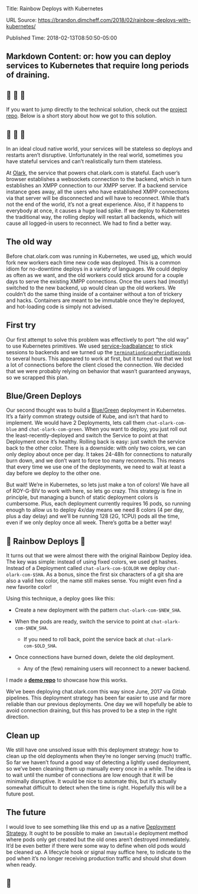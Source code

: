 Title: Rainbow Deploys with Kubernetes

URL Source: https://brandon.dimcheff.com/2018/02/rainbow-deploys-with-kubernetes/

Published Time: 2018-02-13T08:50:50-05:00

Markdown Content:
or: how you can deploy services to Kubernetes that require long periods of draining.
------------------------------------------------------------------------------------

🌈 🌈 🌈
--------

If you want to jump directly to the technical solution, check out the [project repo](https://github.com/bdimcheff/rainbow-deploys). Below is a short story about how we got to this solution.

🌈 🌈 🌈
--------

In an ideal cloud native world, your services will be stateless so deploys and restarts aren’t disruptive. Unfortunately in the real world, sometimes you have stateful services and can’t realistically turn them stateless.

At [Olark](https://www.olark.com/?rid=brandon), the service that powers chat.olark.com is stateful. Each user’s browser establishes a websockets connection to the backend, which in turn establishes an XMPP connection to our XMPP server. If a backend service instance goes away, all the users who have established XMPP connections via that server will be disconnected and will have to reconnect. While that’s not the end of the world, it’s not a great experience. Also, if it happens to everybody at once, it causes a huge load spike. If we deploy to Kubernetes the traditional way, the rolling deploy will restart all backends, which will cause all logged-in users to reconnect. We had to find a better way.

The old way
-----------

Before chat.olark.com was running in Kubernetes, we used [up](https://github.com/olark/up), which would fork new workers each time new code was deployed. This is a common idiom for no-downtime deploys in a variety of languages. We could deploy as often as we want, and the old workers could stick around for a couple days to serve the existing XMPP connections. Once the users had (mostly) switched to the new backend, up would clean up the old workers. We couldn’t do the same thing inside of a container without a ton of trickery and hacks. Containers are meant to be immutable once they’re deployed, and hot-loading code is simply not advised.

First try
---------

Our first attempt to solve this problem was effectively to port “the old way” to use Kubernetes primitives. We used [service-loadbalancer](https://github.com/kubernetes/contrib/tree/master/service-loadbalancer) to stick sessions to backends and we turned up the [`terminationGracePeriodSeconds`](https://kubernetes.io/docs/reference/generated/kubernetes-api/v1.9/#podspec-v1-core) to several hours. This appeared to work at first, but it turned out that we lost a lot of connections before the client closed the connection. We decided that we were probably relying on behavior that wasn’t guaranteed anyways, so we scrapped this plan.

Blue/Green Deploys
------------------

Our second thought was to build a [Blue/Green](https://martinfowler.com/bliki/BlueGreenDeployment.html) deployment in Kubernetes. It’s a fairly common strategy outside of Kube, and isn’t that hard to implement. We would have 2 Deployments, lets call them `chat-olark-com-blue` and `chat-olark-com-green`. When you want to deploy, you just roll out the least-recently-deployed and switch the Service to point at that Deployment once it’s healthy. Rolling back is easy: just switch the service back to the other color. There is a downside: with only two colors, we can only deploy about once per day. It takes 24-48h for connections to naturally burn down, and we don’t want to force too many reconnects. This means that every time we use one of the deployments, we need to wait at least a day before we deploy to the other one.

But wait! We’re in Kubernetes, so lets just make a ton of colors! We have all of ROY-G-BIV to work with here, so lets go crazy. This strategy is fine in principle, but managing a bunch of static deployment colors is cumbersome. Plus, each deployment currently requires 16 pods, so running enough to allow us to deploy 4x/day means we need 8 colors (4 per day, plus a day delay) and we’ll be running 128 (2G, 1CPU) pods all the time, even if we only deploy once all week. There’s gotta be a better way!

🌈 Rainbow Deploys 🌈
---------------------

It turns out that we were almost there with the original Rainbow Deploy idea. The key was simple: instead of using fixed colors, we used git hashes. Instead of a Deployment called `chat-olark-com-$COLOR` we deploy `chat-olark-com-$SHA`. As a bonus, since the first six characters of a git sha are also a valid hex color, the name still makes sense. You might even find a new favorite color!

Using this technique, a deploy goes like this:

*   Create a new deployment with the pattern `chat-olark-com-$NEW_SHA`.
*   When the pods are ready, switch the service to point at `chat-olark-com-$NEW_SHA`. 
    *   If you need to roll back, point the service back at `chat-olark-com-$OLD_SHA`.

*   Once connections have burned down, delete the old deployment. 
    *   Any of the (few) remaining users will reconnect to a newer backend.

I made a **[demo repo](https://github.com/bdimcheff/rainbow-deploys)** to showcase how this works.

We’ve been deploying chat.olark.com this way since June, 2017 via Gitlab pipelines. This deployment strategy has been far easier to use and far more reliable than our previous deployments. One day we will hopefully be able to avoid connection draining, but this has proved to be a step in the right direction.

Clean up
--------

We still have one unsolved issue with this deployment strategy: how to clean up the old deployments when they’re no longer serving (much) traffic. So far we haven’t found a good way of detecting a lightly used deployment, so we’ve been cleaning them up manually every once in a while. The idea is to wait until the number of connections are low enough that it will be minimally disruptive. It would be nice to automate this, but it’s actually somewhat difficult to detect when the time is right. Hopefully this will be a future post.

The future
----------

I would love to see something like this end up as a native [Deployment Strategy](https://kubernetes.io/docs/concepts/workloads/controllers/deployment/#strategy). It ought to be possible to make an `Immutable` deployment method where pods only get created but the old ones aren’t destroyed immediately. It’d be even better if there were some way to define when old pods would be cleaned up. A lifecycle hook or signal may suffice here, to indicate to the pod when it’s no longer receiving production traffic and should shut down when ready.

🌈
--
